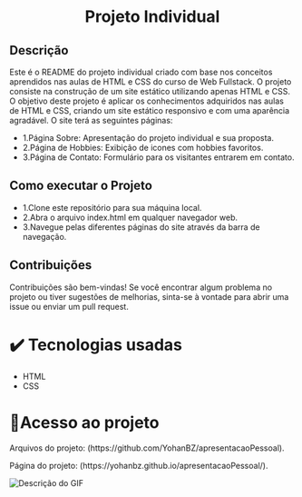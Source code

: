  <h1 align="center"> Projeto Individual </h1>
 <h2>Descrição</h2>
 <p> Este é o README do projeto individual criado com base nos conceitos aprendidos nas aulas de HTML e CSS do curso de Web Fullstack. O projeto consiste na construção de um site estático utilizando apenas HTML e CSS. O objetivo deste projeto é aplicar os conhecimentos adquiridos nas aulas de HTML e CSS, criando um site estático responsivo e com uma aparência agradável. O site terá as seguintes páginas: </p>
 <ul>
  <li>1.Página Sobre: Apresentação do projeto individual e sua proposta.</li>
  <li>2.Página de Hobbies: Exibição de icones com hobbies favoritos.</li>
  <li>3.Página de Contato: Formulário para os visitantes entrarem em contato.</li>
 </ul>
<h2>Como executar o Projeto</h2>
 <ul>
  <li>1.Clone este repositório para sua máquina local.</li>
  <li>2.Abra o arquivo index.html em qualquer navegador web.</li>
  <li>3.Navegue pelas diferentes páginas do site através da barra de navegação.</li>
 </ul>
 <h2>Contribuições</h2>
<p>Contribuições são bem-vindas! Se você encontrar algum problema no projeto ou tiver sugestões de melhorias, sinta-se à vontade para abrir uma issue ou enviar um pull request. </p>

 <h1>✔️ Tecnologias usadas</h1>
 <ul>
  <li>HTML</li>
  <li>CSS</li>
 </ul>
 <h1>📁Acesso ao projeto</h1>
 <p>Arquivos do projeto: (https://github.com/YohanBZ/apresentacaoPessoal).</p>
 <p>Página do projeto: (https://yohanbz.github.io/apresentacaoPessoal/).</p>
 <img src=![Animação]("https://github.com/YohanBZ/apresentacaoPessoal/assets/98111590/4b1b259e-a82b-4239-bb96-f0ee84ea4e5a") alt="Descrição do GIF">


